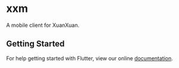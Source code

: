 # xxm

A mobile client for XuanXuan.

## Getting Started

For help getting started with Flutter, view our online
[documentation](https://flutter.io/).
